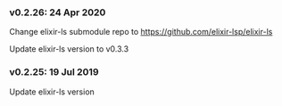 ### v0.2.26: 24 Apr 2020

Change elixir-ls submodule repo to https://github.com/elixir-lsp/elixir-ls

Update elixir-ls version to v0.3.3

### v0.2.25: 19 Jul 2019

Update elixir-ls version
